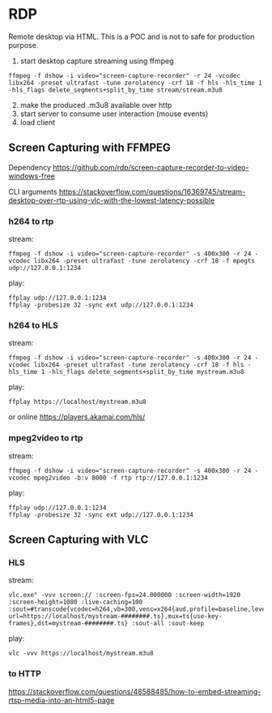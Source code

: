 # RDP

Remote desktop via HTML. This is a POC and is not to safe for production purpose.

1. start desktop capture streaming using ffmpeg
```
ffmpeg -f dshow -i video="screen-capture-recorder" -r 24 -vcodec libx264 -preset ultrafast -tune zerolatency -crf 18 -f hls -hls_time 1 -hls_flags delete_segments+split_by_time stream/stream.m3u8
```
2. make the produced .m3u8 available over http
3. start server to consume user interaction (mouse events)
4. load client

## Screen Capturing with FFMPEG

Dependency https://github.com/rdp/screen-capture-recorder-to-video-windows-free

CLI arguments https://stackoverflow.com/questions/16369745/stream-desktop-over-rtp-using-vlc-with-the-lowest-latency-possible

### h264 to rtp

stream:
```
ffmpeg -f dshow -i video="screen-capture-recorder" -s 400x300 -r 24 -vcodec libx264 -preset ultrafast -tune zerolatency -crf 18 -f mpegts udp://127.0.0.1:1234
```

play:
```
ffplay udp://127.0.0.1:1234
ffplay -probesize 32 -sync ext udp://127.0.0.1:1234
```

### h264 to HLS

stream:
```
ffmpeg -f dshow -i video="screen-capture-recorder" -s 400x300 -r 24 -vcodec libx264 -preset ultrafast -tune zerolatency -crf 18 -f hls -hls_time 1 -hls_flags delete_segments+split_by_time mystream.m3u8
```

play:
```
ffplay https://localhost/mystream.m3u8
```

or online https://players.akamai.com/hls/

### mpeg2video to rtp

stream:
```
ffmpeg -f dshow -i video="screen-capture-recorder" -s 400x300 -r 24 -vcodec mpeg2video -b:v 8000 -f rtp rtp://127.0.0.1:1234
```

play:
```
ffplay udp://127.0.0.1:1234
ffplay -probesize 32 -sync ext udp://127.0.0.1:1234
```

## Screen Capturing with VLC

### HLS

stream:
```
vlc.exe" -vvv screen:// :screen-fps=24.000000 :screen-width=1920 :screen-height=1080 :live-caching=100  :sout=#transcode{vcodec=h264,vb=300,venc=x264{aud,profile=baseline,level=30,keyint=24,ref=1},acodec=none}:std{access=livehttp{seglen=1,delsegs=true,numsegs=1,index=mystream.m3u8,index-url=https://localhost/mystream-########.ts},mux=ts{use-key-frames},dst=mystream-########.ts} :sout-all :sout-keep
```

play:
```
vlc -vvv https://localhost/mystream.m3u8
```

### to HTTP

https://stackoverflow.com/questions/48588485/how-to-embed-streaming-rtsp-media-into-an-html5-page

